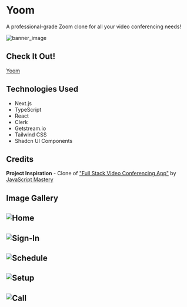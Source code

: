 # Yoom
A professional-grade Zoom clone for all your video conferencing needs!

![banner_image](https://i.imgur.com/ZqjBL1z.png)

## Check It Out!
[Yoom](https://yoom-yoom.vercel.app/)

## Technologies Used
* Next.js
* TypeScript
* React
* Clerk
* Getstream.io
* Tailwind CSS
* Shadcn UI Components

## Credits

**Project Inspiration** - Clone of ["Full Stack Video Conferencing App"](https://www.youtube.com/watch?v=R8CIO1DZ2b8&t=307s) by [JavaScript Mastery](https://www.youtube.com/@javascriptmastery)

## Image Gallery
![Home](https://i.imgur.com/2SU0RsM.png)
---
![Sign-In](https://i.imgur.com/CbLyGrL.png)
---
![Schedule](https://i.imgur.com/1YW1NDu.png)
---
![Setup](https://i.imgur.com/34VNsMm.png)
---
![Call](https://i.imgur.com/kwpT1ZY.png)
---